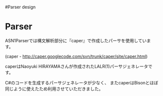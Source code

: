 #Parser design

# Parser #

ASN1Parserでは構文解析部分に『caper』で作成したパーサを使用しています。

(caper - http://caper.googlecode.com/svn/trunk/caper/site/caper.html)

caperはNaoyuki HIRAYAMAさんが作成されたLALR(1)パーサジェネレータです。

C#のコードを生成するパーサジェネレータが少なく、
またcaperはBisonとほぼ同じように使えたため利用させていただきました。